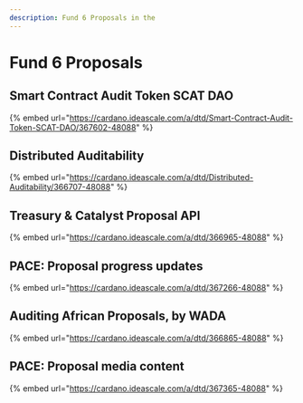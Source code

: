 ```yaml
---
description: Fund 6 Proposals in the
---
```


# Fund 6 Proposals

## Smart Contract Audit Token SCAT DAO

{% embed url="https://cardano.ideascale.com/a/dtd/Smart-Contract-Audit-Token-SCAT-DAO/367602-48088" %}

## Distributed Auditability

{% embed url="https://cardano.ideascale.com/a/dtd/Distributed-Auditability/366707-48088" %}

## Treasury & Catalyst Proposal API

{% embed url="https://cardano.ideascale.com/a/dtd/366965-48088" %}

## PACE: Proposal progress updates

{% embed url="https://cardano.ideascale.com/a/dtd/367266-48088" %}

## Auditing African Proposals, by WADA

{% embed url="https://cardano.ideascale.com/a/dtd/366865-48088" %}

## PACE: Proposal media content

{% embed url="https://cardano.ideascale.com/a/dtd/367365-48088" %}
